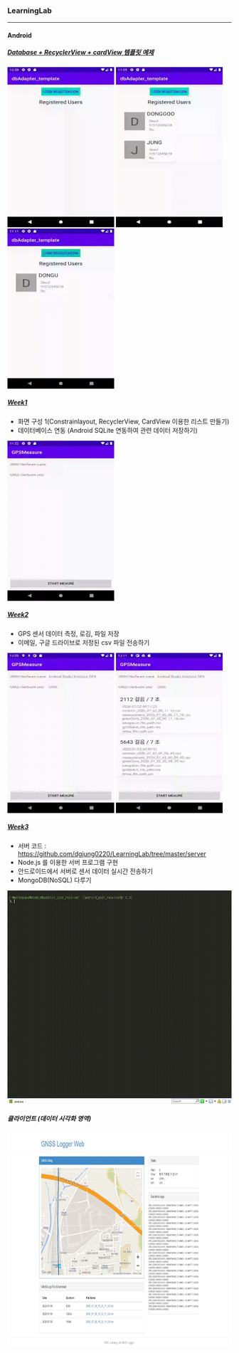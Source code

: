### LearningLab
---

#### Android

##### [Database + RecyclerView + cardView 템플릿 예제](https://github.com/dgjung0220/LearningLab/tree/master/dbAdapter_template)

<p float="left">
  <img src="/upload/device-2020-07-01-225911.gif" alt="device-2020-07-01-225911" width="240" height="360" />
  <img src="/upload/2.gif" alt="device-2020-07-01-225911" width="240" height="360" />
  <img src="/upload/3.gif" alt="device-2020-07-01-225911" width="240" height="360" />
 </p>

##### [Week1](https://github.com/dgjung0220/LearningLab/tree/master/android/week1)

- 화면 구성 1(Constrainlayout, RecyclerView, CardView 이용한 리스트 만들기)
- 데이터베이스 연동 (Android SQLite 연동하여 관련 데이터 저장하기)
 <img src="/upload/week1.gif" alt="week1" width="240" height="360" />

##### [Week2](https://github.com/dgjung0220/LearningLab/tree/master/android/week2)

- GPS 센서 데이터 측정, 로깅, 파일 저장
- 이메일, 구글 드라이브로 저정된 csv 파일 전송하기

<p float="left">
  <img src="/upload/week2_1.gif" alt="week2_1" width="240" height="360" />
  <img src="/upload/week2_2.gif" alt="week2_2" width="240" height="360" />  
</P>

##### [Week3](https://github.com/dgjung0220/LearningLab/tree/master/android/week3)
- 서버 코드 : https://github.com/dgjung0220/LearningLab/tree/master/server
- Node.js 를 이용한 서버 프로그램 구현
- 안드로이드에서 서버로 센서 데이터 실시간 전송하기
- MongoDB(NoSQL) 다루기
 <img src="/upload/server.gif" alt="server" width="640" height="480" />
 
 ##### 클라이언트 (데이터 시각화 영역)
 <img src="/upload/client.JPG" alt="server" width="840" height="480" />

 

